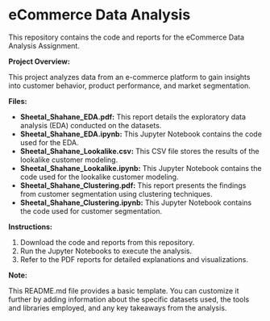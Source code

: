 # eCommerce Data Analysis

This repository contains the code and reports for the eCommerce Data Analysis Assignment.

**Project Overview:**

This project analyzes data from an e-commerce platform to gain insights into customer behavior, product performance, and market segmentation.

**Files:**

* **Sheetal_Shahane_EDA.pdf:** This report details the exploratory data analysis (EDA) conducted on the datasets.
* **Sheetal_Shahane_EDA.ipynb:** This Jupyter Notebook contains the code used for the EDA.
* **Sheetal_Shahane_Lookalike.csv:** This CSV file stores the results of the lookalike customer modeling.
* **Sheetal_Shahane_Lookalike.ipynb:** This Jupyter Notebook contains the code used for the lookalike customer modeling.
* **Sheetal_Shahane_Clustering.pdf:** This report presents the findings from customer segmentation using clustering techniques.
* **Sheetal_Shahane_Clustering.ipynb:** This Jupyter Notebook contains the code used for customer segmentation.

**Instructions:**

1. Download the code and reports from this repository.
2. Run the Jupyter Notebooks to execute the analysis.
3. Refer to the PDF reports for detailed explanations and visualizations.

**Note:**

This README.md file provides a basic template. You can customize it further by adding information about the specific datasets used, the tools and libraries employed, and any key takeaways from the analysis.
